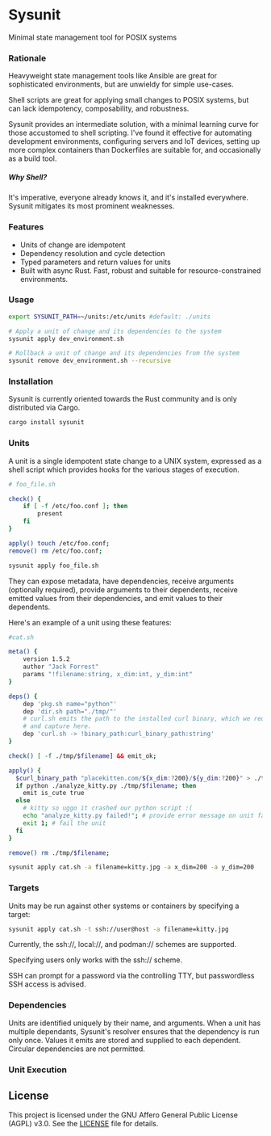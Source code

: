 # Sysunit

Minimal state management tool for POSIX systems

### Rationale

Heavyweight state management tools like Ansible are great for sophisticated environments, but are unwieldy
for simple use-cases.

Shell scripts are great for applying small changes to POSIX systems, but can lack idempotency,
composability, and robustness.

Sysunit provides an intermediate solution, with a minimal learning curve for those accustomed to shell
scripting.  I've found it effective for automating development environments, configuring servers and
IoT devices, setting up more complex containers than Dockerfiles are suitable for,
and occasionally as a build tool.

##### Why Shell?

It's imperative, everyone already knows it, and it's installed everywhere. Sysunit mitigates its most
prominent weaknesses.

### Features

- Units of change are idempotent
- Dependency resolution and cycle detection
- Typed parameters and return values for units  
- Built with async Rust. Fast, robust and suitable for resource-constrained environments.

### Usage

```sh
export SYSUNIT_PATH=~/units:/etc/units #default: ./units

# Apply a unit of change and its dependencies to the system
sysunit apply dev_environment.sh

# Rollback a unit of change and its dependencies from the system
sysunit remove dev_environment.sh --recursive
```

### Installation

Sysunit is currently oriented towards the Rust community and is only distributed via Cargo.

```sh
cargo install sysunit
```

### Units

A unit is a single idempotent state change to a UNIX system, expressed as a shell script which
provides hooks for the various stages of execution.

```sh
# foo_file.sh

check() {
    if [ -f /etc/foo.conf ]; then
        present
    fi
}

apply() touch /etc/foo.conf;
remove() rm /etc/foo.conf;
```

```sh
sysunit apply foo_file.sh
```

They can expose metadata, have dependencies, receive arguments (optionally required),
provide arguments to their dependents, receive emitted values from their dependencies,
and emit values to their dependents.

Here's an example of a unit using these features:

```sh
#cat.sh

meta() {
    version 1.5.2
    author "Jack Forrest"
    params "!filename:string, x_dim:int, y_dim:int"
}

deps() {
    dep 'pkg.sh name="python"'
    dep 'dir.sh path="./tmp/"'
    # curl.sh emits the path to the installed curl binary, which we require
    # and capture here.
    dep 'curl.sh -> !binary_path:curl_binary_path:string'
}

check() [ -f ./tmp/$filename] && emit_ok;

apply() {
  $curl_binary_path "placekitten.com/${x_dim:?200}/${y_dim:?200}" > ./tmp/$filename
  if python ./analyze_kitty.py ./tmp/$filename; then
    emit is_cute true
  else
    # kitty so uggo it crashed our python script :(
    echo "analyze_kitty.py failed!"; # provide error message on unit failure
    exit 1; # fail the unit
  fi
}

remove() rm ./tmp/$filename;
```

```sh
sysunit apply cat.sh -a filename=kitty.jpg -a x_dim=200 -a y_dim=200
```

### Targets

Units may be run against other systems or containers by specifying a target:

```sh
sysunit apply cat.sh -t ssh://user@host -a filename=kitty.jpg
```

Currently, the ssh://, local://, and podman:// schemes are supported.

Specifying users only works with the ssh:// scheme.

SSH can prompt for a password via the controlling TTY, but passwordless SSH access is advised.

### Dependencies

Units are identified uniquely by their name, and arguments.  When a unit has multiple dependants,
Sysunit's resolver ensures that the dependency is run only once.  Values it emits are stored and
supplied to each dependent.  Circular dependencies are not permitted.

### Unit Execution

## License

This project is licensed under the GNU Affero General Public License (AGPL) v3.0. See the [LICENSE](LICENSE) file for details.
